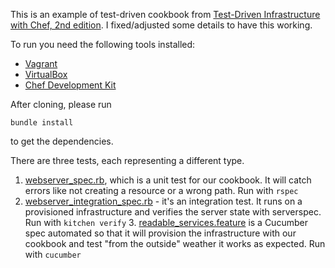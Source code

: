 This is an example of test-driven cookbook from [Test-Driven Infrastructure with Chef, 2nd edition](http://shop.oreilly.com/product/0636920030973.do). I fixed/adjusted some details to have this working.

To run you need the following tools installed:
  * [Vagrant](http://www.vagrantup.com/)
  * [VirtualBox](https://www.virtualbox.org/)
  * [Chef Development Kit](http://downloads.getchef.com/chef-dk/)

After cloning, please run
```
bundle install
```
to get the dependencies.

There are three tests, each representing a different type.
  1. [webserver_spec.rb](spec\webserver_spec.rb), which is a unit test for our cookbook. It will catch errors like not creating a resource or a wrong path. Run with `rspec`
  2. [webserver_integration_spec.rb](test\integration\default\serverspec\localhost\webserver_integration_spec.rb) - it's an integration test. It runs on a provisioned infrastructure and verifies the server state with serverspec. Run with `kitchen verify`
    3. [readable_services.feature](features\readable_services.feature) is a Cucumber spec automated so that it will provision the infrastructure with our cookbook and test "from the outside" weather it works as expected. Run with `cucumber`
